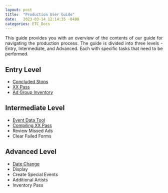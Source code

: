 ```yaml
---
layout: post
title:  "Production User Guide"
date:   2023-03-14 12:14:35 -0400
categories: ETC_Docs
---
```


<p style="text-align: justify;">This guide provides you with an overview of the contents of our guide for navigating the production process. The guide is divided into three levels - Entry, Intermediate, and Advanced. Each with specific tasks that need to be performed.</p>


## Entry Level
*   [Concluded Stops](https://docs.google.com/document/u/0/d/1sMYaKqrV2OIC4HXf7qUICb3fNY7bLRsU6IneSEFdhxU/edit)
*   [XX Pass](https://docs.google.com/document/u/0/d/1eA4tLYEZ9m1aG748qYQ12pFYZcIgS6PCmXbWSuhuytc/edit)
*   [Ad Group Inventory](https://docs.google.com/document/u/0/d/1NsVGAf4WS0bcOthk1dJl_GC3AQi8tgCS-v0QqgKlgrI/edit)



## Intermediate Level
*    [Event Data Tool](https://docs.google.com/document/u/0/d/1JOCiQvNO5WawCXlQYNzFWhnNdBCRmBm_1FTFSH979YM/edit)
*    [Compiling XX Pass](https://docs.google.com/document/d/1zflXzmCZYzTHS46oN829MLveL90rvVVB-Yjr3lsLuOY/edit?usp=sharing)
*    Review Missed Ads
*    Clear Failed Forms


## Advanced Level
*    [Date Change](https://docs.google.com/document/d/1WYlrkcSFOCAzsSQc36I_qJx9wlbpiwX4GH2tA0Z7L5Q/edit?usp=sharing)
*    Display
*    Create Special Events
*    Additional Artists
*    Inventory Pass
